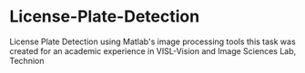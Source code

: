 # License-Plate-Detection
License Plate Detection using Matlab's image processing tools
this task was created for an academic experience in VISL-Vision and Image Sciences Lab, Technion
